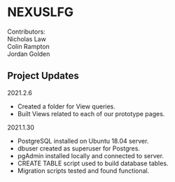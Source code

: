 # NEXUSLFG
Contributors:  \
  Nicholas Law \
  Colin Rampton \
  Jordan Golden
  
## Project Updates
2021.2.6
* Created a folder for View queries.
* Built Views related to each of our prototype pages.

2021.1.30
* PostgreSQL installed on Ubuntu 18.04 server.
* dbuser created as superuser for Postgres.
* pgAdmin installed locally and connected to server.
* CREATE TABLE script used to build database tables.
* Migration scripts tested and found functional.